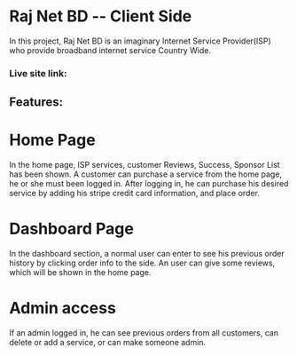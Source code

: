 # Raj Net BD -- Client Side 

In this project, Raj Net BD is an imaginary Internet Service Provider(ISP) who provide broadband internet service Country Wide. 

### Live site link: 

## Features: 

# Home Page

In the home page, ISP services, customer Reviews, Success, Sponsor List has been shown. A customer can purchase a service from the home page, he or she must been logged in. After logging in, he can purchase his desired service by adding his stripe credit card information, and place order.

# Dashboard Page

In the dashboard section, a normal user can enter to see his previous order history by clicking order info to the side. An user can give some reviews, which will be shown in the home page.

# Admin access

If an admin logged in, he can see previous orders from all customers, can delete or add a service, or can make someone admin.

